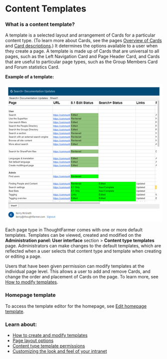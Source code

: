 # Content Templates



### What is a content template?

A template is a selected layout and arrangement of Cards for a particular content type. \(To learn more about Cards, see the pages [Overview of Cards](../../../using-thoughtfarmer/basic-features/cards.md) and [Card descriptions](../overview-of-cards/card-descriptions.md).\) It determines the options available to a user when they create a page. A template is made up of Cards that are universal to all pages, such as the Left Navigation Card and Page Header Card, and Cards that are useful to particular page types, such as the Group Members Card and Forum statistics Card.  
  
**Example of a template:**

![](../../../.gitbook/assets/1%20%2862%29.jpg)

  
Each page type in ThoughtFarmer comes with one or more default templates. Templates can be viewed, created and modified on the **Administration panel: User interface** section &gt; **Content type templates** page. Administrators can make changes to the default templates, which are reflected when a user selects that content type and template when creating or editing a page.  
  
Users that have been given permission can modify templates at the individual page level. This allows a user to add and remove Cards, and change the order and placement of Cards on the page. To learn more, see [How to modify templates](../../../using-thoughtfarmer/add-pages-and-sections/modify-templates.md).

### Homepage template

To access the template editor for the homepage, see [Edit homepage template](../homepage-setup/homepage-setup-options.md).

### Learn about:

* [How to create and modify templates](create-and-modify-template/)
* [Page layout options](create-and-modify-template/page-layout-option.md)
* [Content type template permissions](content-type-template-permissions.md)
* [Customizing the look and feel of your intranet](../customize-your-theme/)

